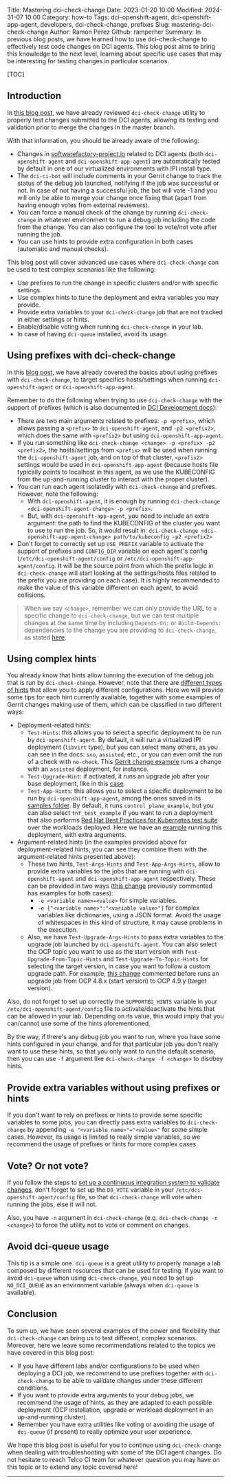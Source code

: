 Title: Mastering dci-check-change
Date: 2023-01-20 10:00
Modified: 2024-31-07 10:00
Category: how-to
Tags: dci-openshift-agent, dci-openshift-app-agent, developers, dci-check-change, prefixes
Slug: mastering-dci-check-change
Author: Ramon Perez
Github: ramperher
Summary: In previous blog posts, we have learned how to use dci-check-change to effectively test code changes on DCI agents. This blog post aims to bring this knowledge to the next level, learning about specific use cases that may be interesting for testing changes in particular scenarios.

[TOC]

## Introduction

In [this blog post](using-dci-check-change-to-test-your-changes.html), we have already reviewed `dci-check-change` utility to properly test changes submitted to the DCI agents, allowing its testing and validation prior to merge the changes in the master branch.

With that information, you should be already aware of the following:

- Changes in [softwarefactory-project.io](https://softwarefectory-project.io/r) related to DCI agents (both `dci-openshift-agent` and `dci-openshift-app-agent`) are automatically tested by default in one of our virtualized environments with IPI install type.
- The `dci-ci-bot` will include comments in your Gerrit change to track the status of the debug job launched, notifying if the job was successful or not. In case of not having a successful job, the bot will vote -1 and you will only be able to merge your change once fixing that (apart from having enough votes from external reviewers).
- You can force a manual check of the change by running `dci-check-change` in whatever environment to run a debug job including the code from the change. You can also configure the tool to vote/not vote after running the job.
- You can use hints to provide extra configuration in both cases (automatic and manual checks).

This blog post will cover advanced use cases where `dci-check-change` can be used to test complex scenarios like the following:

- Use prefixes to run the change in specific clusters and/or with specific settings.
- Use complex hints to tune the deployment and extra variables you may provide.
- Provide extra variables to your `dci-check-change` job that are not tracked in either settings or hints.
- Enable/disable voting when running `dci-check-change` in your lab.
- In case of having `dci-queue` installed, avoid its usage.

## Using prefixes with dci-check-change

In this [blog post](using-prefixes.html#other-commands-that-may-use-prefixes), we have already covered the basics about using prefixes with `dci-check-change`, to target specifics hosts/settings when running `dci-openshift-agent` or `dci-openshift-app-agent`.

Remember to do the following when trying to use `dci-check-change` with the support of prefixes (which is also documented in [DCI Development docs](https://docs.distributed-ci.io/dci-openshift-agent/docs/development/#testing-a-change)):

- There are two main arguments related to prefixes: `-p <prefix>`, which allows passing a `<prefix>` to `dci-openshift-agent`, and `-p2 <prefix2>`, which does the same with `<prefix2>` but using `dci-openshift-app-agent`.
- If you run something like `dci-check-change <change> -p <prefix> -p2 <prefix2>`, the hosts/settings from `<prefix>` will be used when running the `dci-openshift-agent` job, and on top of that cluster, `<prefix2>` settings would be used in `dci-openshift-app-agent` (because hosts file typically points to localhost in this agent, as we use the KUBECONFIG from the up-and-running cluster to interact with the proper cluster).
- You can run each agent isolatedly with `dci-check-change` and prefixes. However, note the following:
    - With `dci-openshift-agent`, it is enough by running `dci-check-change <dci-openshift-agent-change> -p <prefix>`.
    - But, with `dci-openshift-app-agent`, you need to include an extra argument: the path to find the KUBECONFIG of the cluster you want to use to run the job. So, it would result in: `dci-check-change <dci-openshift-app-agent-change> path/to/kubeconfig -p2 <prefix2>`
- Don't forget to correctly set up `USE_PREFIX` variable to activate the support of prefixes and `CONFIG_DIR` variable on each agent's config (`/etc/dci-openshift-agent/config` or `/etc/dci-openshift-app-agent/config`. It will be the source point from which the prefix logic in `dci-check-change` will start looking at the settings/hosts files related to the prefix you are providing on each case). It is highly recommended to make the value of this variable different on each agent, to avoid collisions.

> When we say `<change>`, remember we can only provide the URL to a specific change to `dci-check-change`, but we can test multiple changes at the same time by including `Depends-On:` or `Build-Depends:` dependencies to the change you are providing to `dci-check-change`, as stated [here](https://docs.distributed-ci.io/dci-openshift-agent/docs/development/#dependencies).

## Using complex hints

You already know that hints allow tunning the execution of the debug job that is run by `dci-check-change`. However, note that there are [different types of hints](https://docs.distributed-ci.io/dci-openshift-agent/docs/development/#hints) that allow you to apply different configurations. Here we will provide some tips for each hint currently available, together with some examples of Gerrit changes making use of them, which can be classified in two different ways:

- Deployment-related hints:
    - `Test-Hints`: this allows you to select a specific deployment to be run by `dci-openshift-agent`. By default, it will run a virtualized IPI deployment (`libvirt` type), but you can select many others, as you can see in the docs: `sno`, `assisted`, etc., or you can even omit the run of a check with `no-check`. This [Gerrit change example](https://softwarefactory-project.io/r/c/dci-openshift-agent/+/25624) runs a change with an `assisted` deployment, for instance.
    - `Test-Upgrade-Hint`: if activated, it runs an upgrade job after your base deployment, like in this [case](https://softwarefactory-project.io/r/c/dci-openshift-agent/+/26403).
    - `Test-App-Hints`: this allows you to select a specific deployment to be run by `dci-openshift-app-agent`, among the ones saved in its [samples folder](https://github.com/redhat-cip/dci-openshift-app-agent/tree/master/samples). By default, it runs `control_plane_example`, but you can also select `tnf_test_example` if you want to run a deployment that also performs [Red Hat Best Practices for Kubernetes test suite](cnf-cert-suite-with-dci-openshift-app-agent) over the workloads deployed. Here we have an [example](https://softwarefactory-project.io/r/c/dci-openshift-app-agent/+/27139) running this deployment, with extra arguments.
- Argument-related hints (in the examples provided above for deployment-related hints, you can see they combine them with the argument-related hints presented above):
    - These two hints, `Test-Args-Hints` and `Test-App-Args-Hints`, allow to provide extra variables to the jobs that are running with `dci-openshift-agent` and `dci-openshift-app-agent` respectively. These can be provided in two ways ([this change](https://softwarefactory-project.io/r/c/dci-openshift-app-agent/+/27139) previously commented has examples for both cases):
        - `-e <variable name>=<value>` for simple variables.
        - `-e {"<variable name>":"<variable value>"}` for complex variables like dictionaries, using a JSON format. Avoid the usage of whitespaces in this kind of structure, it may cause problems in the execution.
    - Also, we have `Test-Upgrade-Args-Hints` to pass extra variables to the upgrade job launched by `dci-openshift-agent`. You can also select the OCP topic you want to use as the start version with `Test-Upgrade-From-Topic-Hints` and `Test-Upgrade-To-Topic-Hints` for selecting the target version, in case you want to follow a custom upgrade path. For example, [this change](https://softwarefactory-project.io/r/c/dci-openshift-agent/+/26403) commented before runs an upgrade job from OCP 4.8.x (start version) to OCP 4.9.y (target version).

Also, do not forget to set up correctly the `SUPPORTED_HINTS` variable in your `/etc/dci-openshift-agent/config` file to activate/deactivate the hints that can be allowed in your lab. Depending on its value, this would imply that you can/cannot use some of the hints aforementioned.

By the way, if there's any debug job you want to run, where you have some hints configured in your change, and for that particular job you don't really want to use these hints, so that you only want to run the default scenario, then you can use `-f` argument like `dci-check-change -f <change>` to disobey hints.

## Provide extra variables without using prefixes or hints

If you don't want to rely on prefixes or hints to provide some specific variables to some jobs, you can directly pass extra variables to `dci-check-change` by appending `-e "<variable name>"="<value>"` for some simple cases. However, its usage is limited to really simple variables, so we recommend the usage of prefixes or hints for more complex cases.

## Vote? Or not vote?

If you follow the steps to [set up a continuous integration system to validate changes](https://docs.distributed-ci.io/dci-openshift-agent/docs/development/#continuous-integration), don't forget to set up the `DO_VOTE` variable in your `/etc/dci-openshift-agent/config` file, so that `dci-check-change` will vote when running the jobs, else it will not.

Also, you have `-n` argument in `dci-check-change` (e.g. `dci-check-change -n <change>`) to force the utility not to vote or comment on changes.

## Avoid dci-queue usage

This tip is a simple one. `dci-queue` is a great utility to properly manage a lab composed by different resources that can be used for testing. If you want to avoid `dci-queue` when using `dci-check-change`, you need to set up `NO_DCI_QUEUE` as an environment variable (always when `dci-queue` is available).

## Conclusion

To sum up, we have seen several examples of the power and flexibility that `dci-check-change` can bring us to test different, complex scenarios. Moreover, here we leave some recommendations related to the topics we have covered in this blog post:

- If you have different labs and/or configurations to be used when deploying a DCI job, we recommend to use prefixes together with `dci-check-change` to be able to validate changes under these different conditions.
- If you want to provide extra arguments to your debug jobs, we recommend the usage of hints, as they are adapted to each possible deployment (OCP installation, upgrade or workload deployment in an up-and-running cluster).
- Remember you have extra utilities like voting or avoiding the usage of `dci-queue` (if present) to really optimize your user experience.

We hope this blog post is useful for you to continue using `dci-check-change` when dealing with troubleshooting with some of the DCI agent changes. Do not hesitate to reach Telco CI team for whatever question you may have on this topic or to extend any topic covered here!

---

